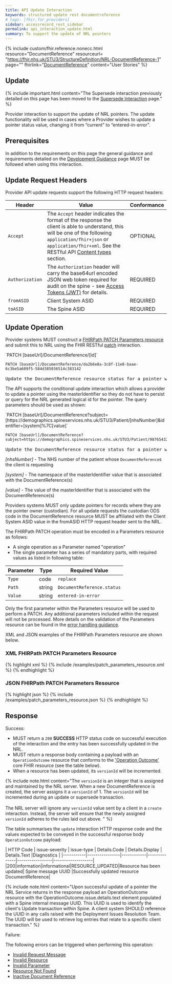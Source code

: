 ```yaml
---
title: API Update Interaction
keywords: structured update rest documentreference
# tags: [fhir,for_providers]
sidebar: accessrecord_rest_sidebar
permalink: api_interaction_update.html
summary: To support the update of NRL pointers
---
```


{% include custom/fhir.reference.nonecc.html resource="DocumentReference" resourceurl= "https://fhir.nhs.uk/STU3/StructureDefinition/NRL-DocumentReference-1" page="" fhirlink="[DocumentReference](https://www.hl7.org/fhir/STU3/documentreference.html)" content="User Stories" %}

## Update

{% include important.html content="The Supersede interaction previously detailed on this page has been moved to the [Supersede Interaction](api_interaction_supersede.html) page." %}

Provider interaction to support the update of NRL pointers. The update functionality will be used in cases where a Provider wishes to update a pointer status value, changing it from “current” to “entered-in-error”. 

## Prerequisites

In addition to the requirements on this page the general guidance and requirements detailed on the [Development Guidance](explore.html#2-prerequisites-for-nrl-api) page MUST be followed when using this interaction.

## Update Request Headers

Provider API update requests support the following HTTP request headers:

| Header               | Value |Conformance |
|----------------------|-------|-------|
| `Accept`      | The `Accept` header indicates the format of the response the client is able to understand, this will be one of the following <code class="highlighter-rouge">application/fhir+json</code> or <code class="highlighter-rouge">application/fhir+xml</code>. See the RESTful API [Content types](development_general_api_guidance.html#content-types) section. | OPTIONAL |
| `Authorization`      | The `Authorization` header will carry the base64url encoded JSON web token required for audit on the spine - see [Access Tokens (JWT)](integration_access_tokens_JWT.html) for details. | REQUIRED |
| `fromASID`           | Client System ASID | REQUIRED |
| `toASID`             | The Spine ASID | REQUIRED |

## Update Operation

Provider systems MUST construct a [FHIRPath PATCH Parameters resource](https://www.hl7.org/fhir/STU3/fhirpatch.html) and submit this to NRL using the FHIR RESTful [patch](https://www.hl7.org/fhir/STU3/http.html#patch) interaction.

<div markdown="span" class="alert alert-success" role="alert">
`PATCH [baseUrl]/DocumentReference/[id]`
</div>

<div class="language-http highlighter-rouge">
<pre class="highlight">
<code><span class="err">PATCH [baseUrl]/DocumentReference/da2b6e8a-3c8f-11e8-baae-6c3be5a609f5-584d385036514c383142
</span></code>
Update the DocumentReference resource status for a pointer with the logical id of 'da2b6e8a-3c8f-11e8-baae-6c3be5a609f5-584d385036514c383142'.</pre>
</div>

The API supports the conditional update interaction which allows a provider to update a pointer using the masterIdentifier so they do not have to persist or query for the NRL generated logical id for the pointer. The query parameters should be used as shown:

<div markdown="span" class="alert alert-success" role="alert">
`PATCH [baseUrl]/DocumentReference?subject=[https://demographics.spineservices.nhs.uk/STU3/Patient/[nhsNumber]&amp;identifier=[system]%7C[value]`
</div>

<div class="language-http highlighter-rouge">
<pre class="highlight">
<code><span class="err">PATCH [baseUrl]/DocumentReference?subject=https://demographics.spineservices.nhs.uk/STU3/Patient/9876543210&identifier=urn:ietf:rfc:3986%7Curn:oid:1.3.6.1.4.1.21367.2005.3.71
</span></code>
Update the DocumentReference resource status for a pointer with a subject and identifier.</pre>
</div>

*[nhsNumber]* - The NHS number of the patient whose `DocumentReference`s the client is requesting

*[system]* - The namespace of the masterIdentifier value that is associated with the DocumentReference(s)

*[value]* - The value of the masterIdentifier that is associated with the DocumentReference(s)

Providers systems MUST only update pointers for records where they are the pointer owner (custodian).
For all update requests the custodian ODS code in the DocumentReference resource MUST be affiliated with the Client System ASID value in the fromASID HTTP request header sent to the NRL.

The FHIRPath PATCH operation must be encoded in a Parameters resource as follows:
- A single operation as a Parameter named "operation"
- The single parameter has a series of mandatory parts, with required values as listed in  following table:

| Parameter | Type | Required Value |
|-------|-------|-------|
|`Type`|code|`replace`|
|`Path`|string|`DocumentReference.status`|
|`Value`|string|`entered-in-error`|

Only the first parameter within the Parameters resource will be used to perform a PATCH. Any additional parameters included within the request will not be processed. More details on the validation of the Parameters resource can be found in the [error handling guidance](development_general_api_guidance.html#invalid-resource).

XML and JSON examples of the FHIRPath Parameters resource are shown below. 

### XML FHIRPath PATCH Parameters Resource

<div class="github-sample-wrapper scroll-height-350">
{% highlight xml %}
{% include /examples/patch_parameters_resource.xml %}
{% endhighlight %}
</div>

### JSON FHIRPath PATCH Parameters Resource

<div class="github-sample-wrapper scroll-height-350">
{% highlight json %}
{% include /examples/patch_parameters_resource.json %}
{% endhighlight %}
</div>

## Response

Success:

- MUST return a `200` **SUCCESS** HTTP status code on successful execution of the interaction and the entry has been successfully updated in the NRL.
- MUST return a response body containing a payload with an `OperationOutcome` resource that conforms to the ['Operation Outcome'](http://hl7.org/fhir/STU3/operationoutcome.html) core FHIR resource (see the table below).
- When a resource has been updated, its `versionId` will be incremented.

{% include note.html content="The `versionId` is an integer that is assigned and maintained by the NRL server. When a new DocumentReference is created, the server assigns it a `versionId` of 1. The `versionId` will be incremented during an update or supersede transaction. <br/><br/> The NRL server will ignore any `versionId` value sent by a client in a `create` interaction. Instead, the server will ensure that the newly assigned `versionId` adheres to the rules laid out above.
" %}

The table summarises the `update` interaction HTTP response code and the values expected to be conveyed in the successful response body `OperationOutcome` payload:

| HTTP Code | issue-severity | issue-type | Details.Code | Details.Display | Details.Text |Diagnostics |
|-----------|----------------|------------|--------------|-----------------|-------------------|
|200|information|informational|RESOURCE_UPDATED|Resource has been updated| Spine message UUID |Successfully updated resource DocumentReference|

{% include note.html content="Upon successful update of a pointer the NRL Service returns in the response payload an OperationOutcome resource with the OperationOutcome.issue.details.text element populated with a Spine internal message UUID. This UUID is used to identify the client's Update transaction within Spine. A client system SHOULD reference the UUID in any calls raised with the Deployment Issues Resolution Team. The UUID will be used to retrieve log entries that relate to a specific client transaction." %}

Failure: 

The following errors can be triggered when performing this operation:

- [Invalid Request Message](development_general_api_guidance.html#invalid-request-message)
- [Invalid Resource](development_general_api_guidance.html#update-invalid-resource-errors)
- [Invalid Parameter](development_general_api_guidance.html#parameters)
- [Resource Not Found](development_general_api_guidance.html#resource-not-found)
- [Inactive Document Reference](development_general_api_guidance.html#inactive-documentreference)